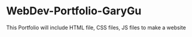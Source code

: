 # WebDev-Portfolio-GaryGu
This Portfolio will include HTML file, CSS files, JS files to make a website
